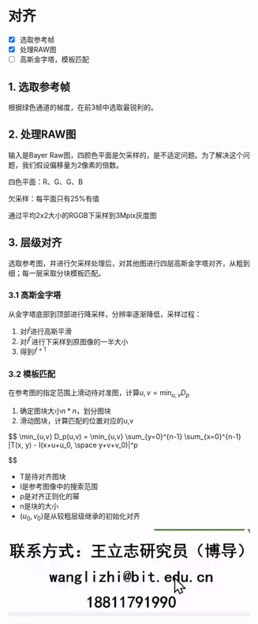 # 对齐

- [X]  选取参考帧
- [X]  处理RAW图
- [ ]  高斯金字塔，模板匹配

## 1. 选取参考帧

根据绿色通道的梯度，在前3帧中选取最锐利的。

## 2. 处理RAW图

输入是Bayer Raw图，四颜色平面是欠采样的，是不适定问题。为了解决这个问题，我们假设偏移量为2像素的倍数。

四色平面：R、G、G、B

欠采样：每平面只有25%有值

通过平均2x2大小的RGGB下采样到3Mpix灰度图

## 3. 层级对齐

选取参考图，并进行欠采样处理后，对其他图进行四层高斯金字塔对齐，从粗到细；每一层采取分块模板匹配。

### 3.1 高斯金字塔

从金字塔底部到顶部进行降采样，分辨率逐渐降低，采样过程：

1. 对$I^l$进行高斯平滑
2. 对$I^{l'}$进行下采样到原图像的一半大小
3. 得到$I^{l+1}$

### 3.2 模板匹配

在参考图的指定范围上滑动待对准图，计算$u,v =\min_{u, v} D_p$

1. 确定图块大小$n*n$，划分图块
2. 滑动图块，计算匹配的位置对应的u,v

$$
\min_{u,v} D_p(u,v) = \min_{u,v} \sum_{y=0}^{n-1} \sum_{x=0}^{n-1} |T(x, y) - I(x+u+u_0, \space y+v+v_0)|^p

$$

- T是待对齐图块
- I是参考图像中的搜索范围
- p是对齐正则化的幂
- n是块的大小
- $(u_0,v_0)$是从较粗层级继承的初始化对齐

![img.png](img.png)
